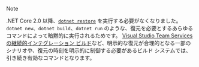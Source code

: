 > [!NOTE]
> .NET Core 2.0 以降、[`dotnet restore`](~/docs/core/tools/dotnet-restore.md) を実行する必要がなくなりました。`dotnet new`、`dotnet build`、`dotnet run` のような、復元を必要とするあらゆるコマンドによって暗黙的に実行されるためです。
> [Visual Studio Team Services の継続的インテグレーション ビルド](https://docs.microsoft.com/vsts/build-release/apps/aspnet/build-aspnet-core)など、明示的な復元が合理的となる一部のシナリオや、復元の時刻を明示的に制御する必要があるビルド システムでは、引き続き有効なコマンドとなります。